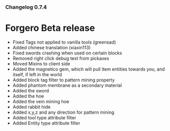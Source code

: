 ### Changelog 0.7.4

# Forgero Beta release

* Fixed Tags not applied to vanilla tools (greensad)
* Added chinese translation (xiaxin113)
* Fixed swords crashing when used on certain blocks
* Removed right click debug text from pickaxes
* Moved Mixins to client side
* Added the magnetico gem, which will pull item entities towards you, and itself, if left in the world
* Added block tag filter to pattern mining property
* Added phantom membrane as a secondary material
* Added the sword
* Added the hoe
* Added the vein mining hoe
* Added rabbit hide
* Added x,y,z and any direction for pattern mining
* Added tool type attribute filter
* Added Entity type attribute filter

